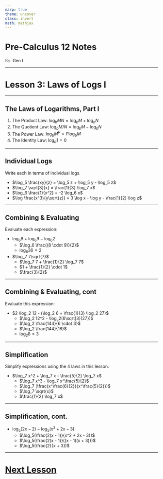 ```yaml
---
marp: true
theme: uncover
class: invert
math: mathjax
---
```


# <!--fit--> Pre-Calculus 12 Notes
<span style="color:grey">By:</span> Gen L.

<!--_footer: In partnership with Hyperion University, 2024-->

---

<!--paginate: true-->

# Lesson 3: Laws of Logs I

---

## The Laws of Logarithms, Part I

1. The Product Law: $\log_b MN = \log_b M + \log_b N$
2. The Quotient Law: $\log_b M/N = \log_b M - \log_b N$
3. The Power Law: $\log_b M^P = P \log_b M$
4. The Identity Law: $\log_b 1 = 0$

---

## Individual Logs

Write each in terms of individual logs.

* $\log_5 \frac{xy}{z} = \log_5 z + \log_5 y - \log_5 z$
* $\log_7 \sqrt[3]{x} = \frac{1}{3} \log_7 x$
* $\log_6 \frac{1}{x^2} = -2 \log_6 x$
* $\log \frac{x^3}{y\sqrt{z}} = 3 \log x - \log y - \frac{1}{2} \log z$

---

## Combining & Evaluating

Evaluate each expression:

* $\log_6 8 + \log_6 9 - \log_6 2$
  * $\log_6 \frac{(8 \cdot 9)}{2}$
  * $\log_6 36 = 2$
* $\log_7 7\sqrt{7}$
  * $\log_7 7 + \frac{1}{2} \log_7 7$
  * $1 + \frac{1}{2} \cdot 1$
  * $\frac{3}{2}$

---

## Combining & Evaluating, cont

Evaluate this expression:

* $2 \log_2 12 - (\log_2 6 + \frac{1}{3} \log_2 27)$
  * $\log_2 12^2 - \log_2(6\sqrt[3]{27})$
  * $\log_2 \frac{144}{6 \cdot 3}$
  * $\log_2 \frac{144}{18}$
  * $\log_2 8 = 3$

---

## Simplification

Simplify expressions using the 4 laws in this lesson.

* $\log_7 x^2 + \log_7 x - \frac{5}{2} \log_7 x$
  * $\log_7 x^3 - \log_7 x^\frac{5}{2}$
  * $\log_7 (\frac{x^\frac{6}{2}}{x^\frac{5}{2}})$
  * $\log_7 \sqrt{x}$
  * $\frac{1}{2} \log_7 x$

---

## Simplification, cont.

* $\log_5(2x - 2) - \log_5(x^2 + 2x - 3)$
  * $\log_5(\frac{2(x - 1)}{x^2 + 2x - 3})$
  * $\log_5(\frac{2(x - 1)}{(x - 1)(x + 3)})$
  * $\log_5(\frac{2}{x + 3})$

---

# [Next Lesson <i class="fa-solid fa-circle-arrow-right"></i>](Lesson%204%20(Law%20of%20Logs%20II).html)

<link rel="stylesheet" href="https://cdnjs.cloudflare.com/ajax/libs/font-awesome/6.3.0/css/all.min.css">